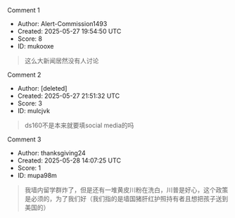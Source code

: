 Comment 1

- Author: Alert-Commission1493
- Created: 2025-05-27 19:54:50 UTC
- Score: 8
- ID: mukooxe

> 这么大新闻居然没有人讨论

Comment 2

- Author: [deleted]
- Created: 2025-05-27 21:51:32 UTC
- Score: 3
- ID: mulcjvk

> ds160不是本来就要填social media的吗

Comment 3

- Author: thanksgiving24
- Created: 2025-05-28 14:07:25 UTC
- Score: 1
- ID: mupa98m

> 我墙内留学群炸了，但是还有一堆黄皮川粉在洗白，川普是好心，这个政策是必须的，为了我们好（我们指的是墙国猪肝红护照持有者且想把孩子送到美国的）
